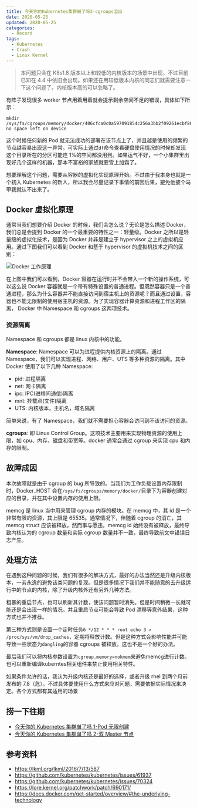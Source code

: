 ```yaml
---
title: 今天你的Kubernetes集群崩了吗3-cgroups溢出
date: 2020-05-25
updated: 2020-05-25
categories:
  - Record
tags:
  - Kubernetes
  - Crash
  - Linux Kernel
---
```


> 本问题只会在 K8s1.8 版本以上和较低的内核版本的场景中出现，不过目前已知在 4.4 中依旧会出现。如果还在用较低版本内核的同志们就需要注意一下这个问题了。内核版本高的可以忽略了。

有阵子发现很多 worker 节点用着用着就会提示剩余空间不足的错误，具体如下所示：

```
mkdir /sys/fs/cgroups/memory/docker/406cfca0c0a597091854c256a3bb2f09261ecbf86e98805414752150b11eb13a: no space left on device
```

这个时候任何新的 Pod 就无法成功的部署在该节点上了，并且越是使用的频繁的节点越容易出现这一异常。可实际上通过`df`命令查看硬盘使用情况的时候却发现这个目录所在的分区可能连 1%的空间都没用到。如果运气不好，一个小集群里出现好几个这样的机器，那本不富裕的家族就要雪上加霜了。

想要理解这个问题，需要从容器的虚拟化实现原理开始。不过由于我本身也就是一个初入 Kubernetes 的新人，所以我会尽量记录下事情的前因后果，避免他披个马甲我就认不出来了。

## Docker 虚拟化原理

通常当我们想要介绍 Docker 的时候，我们会怎么说？无论是怎么描述 Docker，我们总是会提到 Docker 的一个最重要的特性之一：轻量级。Docker 之所以是轻量级的虚拟化技术，是因为 Docker 并非是建立于 hypervisor 之上的虚拟机应用。通过下图我们可以看到 Docker 和基于 hypervisor 的虚拟机技术之间的区别：

![Docker 工作原理](/images/docker工作原理.png)

在上图中我们可以看到，Docker 容器在运行时并不会带入一个新的操作系统，可以这么说 Docker 容器就是一个带有特殊设置的普通进程。但既然容器只是一个普通进程，那么为什么容器并不能直接访问到宿主机上的资源呢？而且通过设置，容器也不能无限制的使用宿主机的资源。为了实现容器计算资源和进程工作区的隔离， Docker 中 Namespace 和 cgroups 这两项技术。

### 资源隔离

Namespace 和 cgroups 都是 linux 内核中的功能。

**Namespace**: Namespace 可以为进程提供内核资源上的隔离。通过 Namespace，我们可以实现进程、网络、用户、UTS 等多种资源的隔离。其中 Docker 使用了以下几种 Namespace:

- pid: 进程隔离
- net: 网卡隔离
- ipc: IPC(进程间通信)隔离
- mnt: 挂载点(文件)隔离
- UTS: 内核版本，主机名，域名隔离

简单来说，有了 Namespace，我们就不需要担心容器会访问到不该访问的资源。

**cgroups**: 即 Linux Control Group。这项技术主要用来实现物理资源的使用上限，如 cpu、内存、磁盘和带宽等。docker 通常会通过 cgroup 来实现 cpu 和内存的限制。

## 故障成因

本次故障就是由于 cgroup 的 bug 所导致的。当我们为工作负载设置内存限制时，Docker_HOST 会在`/sys/fs/cgroups/memory/docker/`目录下为容器创建对应的目录，并在其中设置内存的使用上限。

memcg 是 linux 当中用来管理 cgroup 内存的模块。在 memcg 中，其 id 是一个非常有限的资源，其上限是 65535。通常情况下，伴随着 cgroup 的消亡，其 memcg struct 应该被释放，然而事与愿违，memcg id 始终没有被释放，最终导致内核认为的 cgroup 数量和实际 cgroup 数量并不一致，最终导致前文中错误日志产生。

## 处理方法

在遇到这种问题的时候，我们有很多的解决方式，最好的办法当然还是升级内核版本，一劳永逸的避免该类问题的复现。但是很多情况下我们并不能随意的去升级运行中的节点的内核，除了升级内核外还有另外几种方法。

粗暴的重启节点，也可以刷新其计数，使该问题暂时消失。但是时间稍微一长就可能还是会出现一样的情况。并且重启节点可能会导致 Pod 漂移等意外结果，这种方式也并不推荐。

第三种方式则是设置一个定时任务`6 */12 * * * root echo 3 > /proc/sys/vm/drop_caches`，定期将释放计数。但是这种方式会影响性能并可能导致一些状态为`dangling`的容器 cgroups 被释放。这也不是一个好的办法。

最后我们可以将内核参数设置为`cgroup.memory=nokmem`来避免memcg进行计数。也可以重新编译kuberntes相关组件来禁止使用相关特性。

如果条件允许的话，我认为升级内核还是最好的选择，或者升级 rhel 到两个月前发布的 7.8（危）。不过具体要使用什么方式来应对问题，需要依据实际情况来决定。各个方式都有其适用的场景

## 捞一下往期

- [今天你的 Kubernetes 集群崩了吗 1-Pod 无限创建](/Record/今天你的Kubernetes集群崩了吗1-Pod无限创建)
- [今天你的 Kubernetes 集群崩了吗 2-双 Master 节点](/Record/今天你的Kubernetes集群崩了吗2-双Master节点)

## 参考资料

- https://lkml.org/lkml/2016/7/13/587
- https://github.com/kubernetes/kubernetes/issues/61937
- https://github.com/kubernetes/kubernetes/issues/70324
- https://lore.kernel.org/patchwork/patch/690171/
- https://docs.docker.com/get-started/overview/#the-underlying-technology
